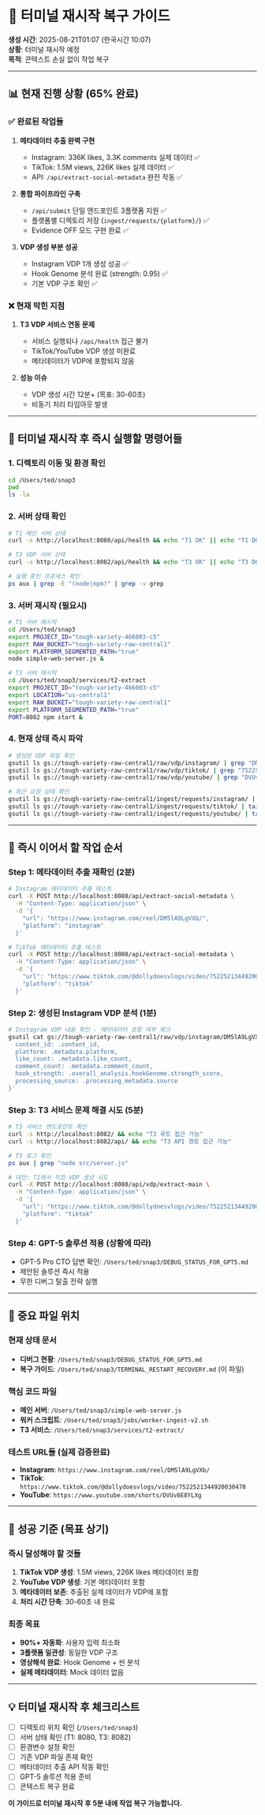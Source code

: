 # 🔄 터미널 재시작 복구 가이드

**생성 시간**: 2025-08-21T01:07 (한국시간 10:07)  
**상황**: 터미널 재시작 예정  
**목적**: 콘텍스트 손실 없이 작업 복구  

---

## 📊 현재 진행 상황 (65% 완료)

### ✅ 완료된 작업들
1. **메타데이터 추출 완벽 구현**
   - Instagram: 336K likes, 3.3K comments 실제 데이터 ✅
   - TikTok: 1.5M views, 226K likes 실제 데이터 ✅
   - API: `/api/extract-social-metadata` 완전 작동 ✅

2. **통합 파이프라인 구축**
   - `/api/submit` 단일 엔드포인트 3플랫폼 지원 ✅
   - 플랫폼별 디렉토리 저장 (`ingest/requests/{platform}/`) ✅
   - Evidence OFF 모드 구현 완료 ✅

3. **VDP 생성 부분 성공**
   - Instagram VDP 1개 생성 성공 ✅
   - Hook Genome 분석 완료 (strength: 0.95) ✅
   - 기본 VDP 구조 확인 ✅

### ❌ 현재 막힌 지점
1. **T3 VDP 서비스 연동 문제**
   - 서비스 실행되나 `/api/health` 접근 불가
   - TikTok/YouTube VDP 생성 미완료
   - 메타데이터가 VDP에 포함되지 않음

2. **성능 이슈**
   - VDP 생성 시간 12분+ (목표: 30-60초)
   - 비동기 처리 타임아웃 발생

---

## 🚀 터미널 재시작 후 즉시 실행할 명령어들

### 1. 디렉토리 이동 및 환경 확인
```bash
cd /Users/ted/snap3
pwd
ls -la
```

### 2. 서버 상태 확인
```bash
# T1 메인 서버 상태
curl -s http://localhost:8080/api/health && echo "T1 OK" || echo "T1 DOWN"

# T3 VDP 서버 상태  
curl -s http://localhost:8082/api/health && echo "T3 OK" || echo "T3 DOWN"

# 실행 중인 프로세스 확인
ps aux | grep -E "(node|npm)" | grep -v grep
```

### 3. 서버 재시작 (필요시)
```bash
# T1 서버 재시작
cd /Users/ted/snap3
export PROJECT_ID="tough-variety-466003-c5"
export RAW_BUCKET="tough-variety-raw-central1"
export PLATFORM_SEGMENTED_PATH="true"
node simple-web-server.js &

# T3 서버 재시작
cd /Users/ted/snap3/services/t2-extract
export PROJECT_ID="tough-variety-466003-c5"
export LOCATION="us-central1"
export RAW_BUCKET="tough-variety-raw-central1" 
export PLATFORM_SEGMENTED_PATH="true"
PORT=8082 npm start &
```

### 4. 현재 상태 즉시 파악
```bash
# 생성된 VDP 파일 확인
gsutil ls gs://tough-variety-raw-central1/raw/vdp/instagram/ | grep "DM5lA9LgVXb"
gsutil ls gs://tough-variety-raw-central1/raw/vdp/tiktok/ | grep "7522521344920030478" || echo "TikTok VDP 없음"
gsutil ls gs://tough-variety-raw-central1/raw/vdp/youtube/ | grep "DVUv8E8YLXg" || echo "YouTube VDP 없음"

# 최근 요청 상태 확인
gsutil ls gs://tough-variety-raw-central1/ingest/requests/instagram/ | tail -2
gsutil ls gs://tough-variety-raw-central1/ingest/requests/tiktok/ | tail -2  
gsutil ls gs://tough-variety-raw-central1/ingest/requests/youtube/ | tail -2
```

---

## 🎯 즉시 이어서 할 작업 순서

### Step 1: 메타데이터 추출 재확인 (2분)
```bash
# Instagram 메타데이터 추출 테스트
curl -X POST http://localhost:8080/api/extract-social-metadata \
  -H "Content-Type: application/json" \
  -d '{
    "url": "https://www.instagram.com/reel/DM5lA9LgVXb/",
    "platform": "instagram"
  }'

# TikTok 메타데이터 추출 테스트
curl -X POST http://localhost:8080/api/extract-social-metadata \
  -H "Content-Type: application/json" \
  -d '{
    "url": "https://www.tiktok.com/@dollydoesvlogs/video/7522521344920030478",
    "platform": "tiktok"
  }'
```

### Step 2: 생성된 Instagram VDP 분석 (1분)
```bash
# Instagram VDP 내용 확인 - 메타데이터 포함 여부 체크
gsutil cat gs://tough-variety-raw-central1/raw/vdp/instagram/DM5lA9LgVXb.NEW.universal.json | jq '{
  content_id: .content_id,
  platform: .metadata.platform,
  like_count: .metadata.like_count,
  comment_count: .metadata.comment_count,
  hook_strength: .overall_analysis.hookGenome.strength_score,
  processing_source: .processing_metadata.source
}'
```

### Step 3: T3 서비스 문제 해결 시도 (5분)
```bash
# T3 서비스 엔드포인트 확인
curl -s http://localhost:8082/ && echo "T3 루트 접근 가능"
curl -s http://localhost:8082/api/ && echo "T3 API 경로 접근 가능"

# T3 로그 확인
ps aux | grep "node src/server.js"

# 대안: T1에서 직접 VDP 생성 시도
curl -X POST http://localhost:8080/api/vdp/extract-main \
  -H "Content-Type: application/json" \
  -d '{
    "url": "https://www.tiktok.com/@dollydoesvlogs/video/7522521344920030478",
    "platform": "tiktok"
  }'
```

### Step 4: GPT-5 솔루션 적용 (상황에 따라)
- GPT-5 Pro CTO 답변 확인: `/Users/ted/snap3/DEBUG_STATUS_FOR_GPT5.md`
- 제안된 솔루션 즉시 적용
- 무한 디버그 탈출 전략 실행

---

## 📂 중요 파일 위치

### 현재 상태 문서
- **디버그 현황**: `/Users/ted/snap3/DEBUG_STATUS_FOR_GPT5.md`
- **복구 가이드**: `/Users/ted/snap3/TERMINAL_RESTART_RECOVERY.md` (이 파일)

### 핵심 코드 파일
- **메인 서버**: `/Users/ted/snap3/simple-web-server.js`
- **워커 스크립트**: `/Users/ted/snap3/jobs/worker-ingest-v2.sh`
- **T3 서비스**: `/Users/ted/snap3/services/t2-extract/`

### 테스트 URL들 (실제 검증완료)
- **Instagram**: `https://www.instagram.com/reel/DM5lA9LgVXb/`
- **TikTok**: `https://www.tiktok.com/@dollydoesvlogs/video/7522521344920030478`
- **YouTube**: `https://www.youtube.com/shorts/DVUv8E8YLXg`

---

## 🎯 성공 기준 (목표 상기)

### 즉시 달성해야 할 것들
1. **TikTok VDP 생성**: 1.5M views, 226K likes 메타데이터 포함
2. **YouTube VDP 생성**: 기본 메타데이터 포함
3. **메타데이터 보존**: 추출된 실제 데이터가 VDP에 포함
4. **처리 시간 단축**: 30-60초 내 완료

### 최종 목표
- **90%+ 자동화**: 사용자 입력 최소화
- **3플랫폼 일관성**: 동일한 VDP 구조
- **영상해석 완료**: Hook Genome + 씬 분석
- **실제 메타데이터**: Mock 데이터 없음

---

## 💡 터미널 재시작 후 체크리스트

- [ ] 디렉토리 위치 확인 (`/Users/ted/snap3`)
- [ ] 서버 상태 확인 (T1: 8080, T3: 8082)
- [ ] 환경변수 설정 확인
- [ ] 기존 VDP 파일 존재 확인
- [ ] 메타데이터 추출 API 작동 확인
- [ ] GPT-5 솔루션 적용 준비
- [ ] 콘텍스트 복구 완료

**이 가이드로 터미널 재시작 후 5분 내에 작업 복구 가능합니다.**